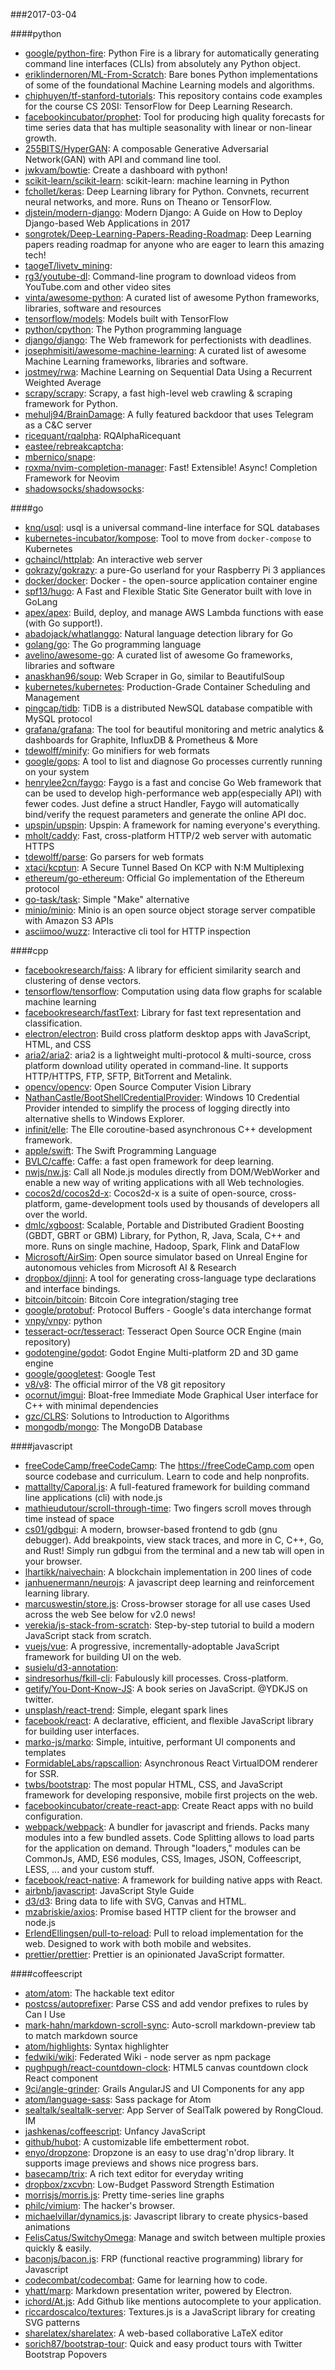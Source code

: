 ###2017-03-04

####python
* [google/python-fire](https://github.com/google/python-fire): Python Fire is a library for automatically generating command line interfaces (CLIs) from absolutely any Python object.
* [eriklindernoren/ML-From-Scratch](https://github.com/eriklindernoren/ML-From-Scratch): Bare bones Python implementations of some of the foundational Machine Learning models and algorithms.
* [chiphuyen/tf-stanford-tutorials](https://github.com/chiphuyen/tf-stanford-tutorials): This repository contains code examples for the course CS 20SI: TensorFlow for Deep Learning Research.
* [facebookincubator/prophet](https://github.com/facebookincubator/prophet): Tool for producing high quality forecasts for time series data that has multiple seasonality with linear or non-linear growth.
* [255BITS/HyperGAN](https://github.com/255BITS/HyperGAN): A composable Generative Adversarial Network(GAN) with API and command line tool.
* [jwkvam/bowtie](https://github.com/jwkvam/bowtie): Create a dashboard with python!
* [scikit-learn/scikit-learn](https://github.com/scikit-learn/scikit-learn): scikit-learn: machine learning in Python
* [fchollet/keras](https://github.com/fchollet/keras): Deep Learning library for Python. Convnets, recurrent neural networks, and more. Runs on Theano or TensorFlow.
* [djstein/modern-django](https://github.com/djstein/modern-django): Modern Django: A Guide on How to Deploy Django-based Web Applications in 2017
* [songrotek/Deep-Learning-Papers-Reading-Roadmap](https://github.com/songrotek/Deep-Learning-Papers-Reading-Roadmap): Deep Learning papers reading roadmap for anyone who are eager to learn this amazing tech!
* [taogeT/livetv_mining](https://github.com/taogeT/livetv_mining): 
* [rg3/youtube-dl](https://github.com/rg3/youtube-dl): Command-line program to download videos from YouTube.com and other video sites
* [vinta/awesome-python](https://github.com/vinta/awesome-python): A curated list of awesome Python frameworks, libraries, software and resources
* [tensorflow/models](https://github.com/tensorflow/models): Models built with TensorFlow
* [python/cpython](https://github.com/python/cpython): The Python programming language
* [django/django](https://github.com/django/django): The Web framework for perfectionists with deadlines.
* [josephmisiti/awesome-machine-learning](https://github.com/josephmisiti/awesome-machine-learning): A curated list of awesome Machine Learning frameworks, libraries and software.
* [jostmey/rwa](https://github.com/jostmey/rwa): Machine Learning on Sequential Data Using a Recurrent Weighted Average
* [scrapy/scrapy](https://github.com/scrapy/scrapy): Scrapy, a fast high-level web crawling & scraping framework for Python.
* [mehulj94/BrainDamage](https://github.com/mehulj94/BrainDamage): A fully featured backdoor that uses Telegram as a C&C server
* [ricequant/rqalpha](https://github.com/ricequant/rqalpha): RQAlphaRicequant
* [eastee/rebreakcaptcha](https://github.com/eastee/rebreakcaptcha): 
* [mbernico/snape](https://github.com/mbernico/snape): 
* [roxma/nvim-completion-manager](https://github.com/roxma/nvim-completion-manager):  Fast! Extensible! Async! Completion Framework for Neovim
* [shadowsocks/shadowsocks](https://github.com/shadowsocks/shadowsocks): 

####go
* [knq/usql](https://github.com/knq/usql): usql is a universal command-line interface for SQL databases
* [kubernetes-incubator/kompose](https://github.com/kubernetes-incubator/kompose): Tool to move from `docker-compose` to Kubernetes
* [gchaincl/httplab](https://github.com/gchaincl/httplab): An interactive web server
* [gokrazy/gokrazy](https://github.com/gokrazy/gokrazy): a pure-Go userland for your Raspberry Pi 3 appliances
* [docker/docker](https://github.com/docker/docker): Docker - the open-source application container engine
* [spf13/hugo](https://github.com/spf13/hugo): A Fast and Flexible Static Site Generator built with love in GoLang
* [apex/apex](https://github.com/apex/apex): Build, deploy, and manage AWS Lambda functions with ease (with Go support!).
* [abadojack/whatlanggo](https://github.com/abadojack/whatlanggo): Natural language detection library for Go
* [golang/go](https://github.com/golang/go): The Go programming language
* [avelino/awesome-go](https://github.com/avelino/awesome-go): A curated list of awesome Go frameworks, libraries and software
* [anaskhan96/soup](https://github.com/anaskhan96/soup): Web Scraper in Go, similar to BeautifulSoup
* [kubernetes/kubernetes](https://github.com/kubernetes/kubernetes): Production-Grade Container Scheduling and Management
* [pingcap/tidb](https://github.com/pingcap/tidb): TiDB is a distributed NewSQL database compatible with MySQL protocol
* [grafana/grafana](https://github.com/grafana/grafana): The tool for beautiful monitoring and metric analytics & dashboards for Graphite, InfluxDB & Prometheus & More
* [tdewolff/minify](https://github.com/tdewolff/minify): Go minifiers for web formats
* [google/gops](https://github.com/google/gops): A tool to list and diagnose Go processes currently running on your system
* [henrylee2cn/faygo](https://github.com/henrylee2cn/faygo): Faygo is a fast and concise Go Web framework that can be used to develop high-performance web app(especially API) with fewer codes. Just define a struct Handler, Faygo will automatically bind/verify the request parameters and generate the online API doc.
* [upspin/upspin](https://github.com/upspin/upspin): Upspin: A framework for naming everyone's everything.
* [mholt/caddy](https://github.com/mholt/caddy): Fast, cross-platform HTTP/2 web server with automatic HTTPS
* [tdewolff/parse](https://github.com/tdewolff/parse): Go parsers for web formats
* [xtaci/kcptun](https://github.com/xtaci/kcptun): A Secure Tunnel Based On KCP with N:M Multiplexing
* [ethereum/go-ethereum](https://github.com/ethereum/go-ethereum): Official Go implementation of the Ethereum protocol
* [go-task/task](https://github.com/go-task/task): Simple "Make" alternative
* [minio/minio](https://github.com/minio/minio): Minio is an open source object storage server compatible with Amazon S3 APIs
* [asciimoo/wuzz](https://github.com/asciimoo/wuzz): Interactive cli tool for HTTP inspection

####cpp
* [facebookresearch/faiss](https://github.com/facebookresearch/faiss): A library for efficient similarity search and clustering of dense vectors.
* [tensorflow/tensorflow](https://github.com/tensorflow/tensorflow): Computation using data flow graphs for scalable machine learning
* [facebookresearch/fastText](https://github.com/facebookresearch/fastText): Library for fast text representation and classification.
* [electron/electron](https://github.com/electron/electron): Build cross platform desktop apps with JavaScript, HTML, and CSS
* [aria2/aria2](https://github.com/aria2/aria2): aria2 is a lightweight multi-protocol & multi-source, cross platform download utility operated in command-line. It supports HTTP/HTTPS, FTP, SFTP, BitTorrent and Metalink.
* [opencv/opencv](https://github.com/opencv/opencv): Open Source Computer Vision Library
* [NathanCastle/BootShellCredentialProvider](https://github.com/NathanCastle/BootShellCredentialProvider): Windows 10 Credential Provider intended to simplify the process of logging directly into alternative shells to Windows Explorer.
* [infinit/elle](https://github.com/infinit/elle): The Elle coroutine-based asynchronous C++ development framework.
* [apple/swift](https://github.com/apple/swift): The Swift Programming Language
* [BVLC/caffe](https://github.com/BVLC/caffe): Caffe: a fast open framework for deep learning.
* [nwjs/nw.js](https://github.com/nwjs/nw.js): Call all Node.js modules directly from DOM/WebWorker and enable a new way of writing applications with all Web technologies.
* [cocos2d/cocos2d-x](https://github.com/cocos2d/cocos2d-x): Cocos2d-x is a suite of open-source, cross-platform, game-development tools used by thousands of developers all over the world.
* [dmlc/xgboost](https://github.com/dmlc/xgboost): Scalable, Portable and Distributed Gradient Boosting (GBDT, GBRT or GBM) Library, for Python, R, Java, Scala, C++ and more. Runs on single machine, Hadoop, Spark, Flink and DataFlow
* [Microsoft/AirSim](https://github.com/Microsoft/AirSim): Open source simulator based on Unreal Engine for autonomous vehicles from Microsoft AI & Research
* [dropbox/djinni](https://github.com/dropbox/djinni): A tool for generating cross-language type declarations and interface bindings.
* [bitcoin/bitcoin](https://github.com/bitcoin/bitcoin): Bitcoin Core integration/staging tree
* [google/protobuf](https://github.com/google/protobuf): Protocol Buffers - Google's data interchange format
* [vnpy/vnpy](https://github.com/vnpy/vnpy): python
* [tesseract-ocr/tesseract](https://github.com/tesseract-ocr/tesseract): Tesseract Open Source OCR Engine (main repository)
* [godotengine/godot](https://github.com/godotengine/godot): Godot Engine  Multi-platform 2D and 3D game engine
* [google/googletest](https://github.com/google/googletest): Google Test
* [v8/v8](https://github.com/v8/v8): The official mirror of the V8 git repository
* [ocornut/imgui](https://github.com/ocornut/imgui): Bloat-free Immediate Mode Graphical User interface for C++ with minimal dependencies
* [gzc/CLRS](https://github.com/gzc/CLRS): Solutions to Introduction to Algorithms
* [mongodb/mongo](https://github.com/mongodb/mongo): The MongoDB Database

####javascript
* [freeCodeCamp/freeCodeCamp](https://github.com/freeCodeCamp/freeCodeCamp): The https://freeCodeCamp.com open source codebase and curriculum. Learn to code and help nonprofits.
* [mattallty/Caporal.js](https://github.com/mattallty/Caporal.js): A full-featured framework for building command line applications (cli) with node.js
* [mathieudutour/scroll-through-time](https://github.com/mathieudutour/scroll-through-time):    Two fingers scroll moves through time instead of space
* [cs01/gdbgui](https://github.com/cs01/gdbgui): A modern, browser-based frontend to gdb (gnu debugger). Add breakpoints, view stack traces, and more in C, C++, Go, and Rust! Simply run gdbgui from the terminal and a new tab will open in your browser.
* [lhartikk/naivechain](https://github.com/lhartikk/naivechain): A blockchain implementation in 200 lines of code
* [janhuenermann/neurojs](https://github.com/janhuenermann/neurojs): A javascript deep learning and reinforcement learning library.
* [marcuswestin/store.js](https://github.com/marcuswestin/store.js): Cross-browser storage for all use cases  Used across the web  See below for v2.0 news!
* [verekia/js-stack-from-scratch](https://github.com/verekia/js-stack-from-scratch): Step-by-step tutorial to build a modern JavaScript stack from scratch.
* [vuejs/vue](https://github.com/vuejs/vue): A progressive, incrementally-adoptable JavaScript framework for building UI on the web.
* [susielu/d3-annotation](https://github.com/susielu/d3-annotation): 
* [sindresorhus/fkill-cli](https://github.com/sindresorhus/fkill-cli): Fabulously kill processes. Cross-platform.
* [getify/You-Dont-Know-JS](https://github.com/getify/You-Dont-Know-JS): A book series on JavaScript. @YDKJS on twitter.
* [unsplash/react-trend](https://github.com/unsplash/react-trend):  Simple, elegant spark lines
* [facebook/react](https://github.com/facebook/react): A declarative, efficient, and flexible JavaScript library for building user interfaces.
* [marko-js/marko](https://github.com/marko-js/marko): Simple, intuitive, performant UI components and templates
* [FormidableLabs/rapscallion](https://github.com/FormidableLabs/rapscallion): Asynchronous React VirtualDOM renderer for SSR.
* [twbs/bootstrap](https://github.com/twbs/bootstrap): The most popular HTML, CSS, and JavaScript framework for developing responsive, mobile first projects on the web.
* [facebookincubator/create-react-app](https://github.com/facebookincubator/create-react-app): Create React apps with no build configuration.
* [webpack/webpack](https://github.com/webpack/webpack): A bundler for javascript and friends. Packs many modules into a few bundled assets. Code Splitting allows to load parts for the application on demand. Through "loaders," modules can be CommonJs, AMD, ES6 modules, CSS, Images, JSON, Coffeescript, LESS, ... and your custom stuff.
* [facebook/react-native](https://github.com/facebook/react-native): A framework for building native apps with React.
* [airbnb/javascript](https://github.com/airbnb/javascript): JavaScript Style Guide
* [d3/d3](https://github.com/d3/d3): Bring data to life with SVG, Canvas and HTML. 
* [mzabriskie/axios](https://github.com/mzabriskie/axios): Promise based HTTP client for the browser and node.js
* [ErlendEllingsen/pull-to-reload](https://github.com/ErlendEllingsen/pull-to-reload): Pull to reload implementation for the web. Designed to work with both mobile and websites.
* [prettier/prettier](https://github.com/prettier/prettier): Prettier is an opinionated JavaScript formatter.

####coffeescript
* [atom/atom](https://github.com/atom/atom): The hackable text editor
* [postcss/autoprefixer](https://github.com/postcss/autoprefixer): Parse CSS and add vendor prefixes to rules by Can I Use
* [mark-hahn/markdown-scroll-sync](https://github.com/mark-hahn/markdown-scroll-sync): Auto-scroll markdown-preview tab to match markdown source
* [atom/highlights](https://github.com/atom/highlights): Syntax highlighter
* [fedwiki/wiki](https://github.com/fedwiki/wiki): Federated Wiki - node server as npm package
* [pughpugh/react-countdown-clock](https://github.com/pughpugh/react-countdown-clock): HTML5 canvas countdown clock React component
* [9ci/angle-grinder](https://github.com/9ci/angle-grinder): Grails AngularJS and UI Components for any app
* [atom/language-sass](https://github.com/atom/language-sass): Sass package for Atom
* [sealtalk/sealtalk-server](https://github.com/sealtalk/sealtalk-server): App Server of SealTalk powered by RongCloud.  IM 
* [jashkenas/coffeescript](https://github.com/jashkenas/coffeescript): Unfancy JavaScript
* [github/hubot](https://github.com/github/hubot): A customizable life embetterment robot.
* [enyo/dropzone](https://github.com/enyo/dropzone): Dropzone is an easy to use drag'n'drop library. It supports image previews and shows nice progress bars.
* [basecamp/trix](https://github.com/basecamp/trix): A rich text editor for everyday writing
* [dropbox/zxcvbn](https://github.com/dropbox/zxcvbn): Low-Budget Password Strength Estimation
* [morrisjs/morris.js](https://github.com/morrisjs/morris.js): Pretty time-series line graphs
* [philc/vimium](https://github.com/philc/vimium): The hacker's browser.
* [michaelvillar/dynamics.js](https://github.com/michaelvillar/dynamics.js): Javascript library to create physics-based animations
* [FelisCatus/SwitchyOmega](https://github.com/FelisCatus/SwitchyOmega): Manage and switch between multiple proxies quickly & easily.
* [baconjs/bacon.js](https://github.com/baconjs/bacon.js): FRP (functional reactive programming) library for Javascript
* [codecombat/codecombat](https://github.com/codecombat/codecombat): Game for learning how to code.
* [yhatt/marp](https://github.com/yhatt/marp): Markdown presentation writer, powered by Electron.
* [ichord/At.js](https://github.com/ichord/At.js): Add Github like mentions autocomplete to your application.
* [riccardoscalco/textures](https://github.com/riccardoscalco/textures): Textures.js is a JavaScript library for creating SVG patterns
* [sharelatex/sharelatex](https://github.com/sharelatex/sharelatex): A web-based collaborative LaTeX editor
* [sorich87/bootstrap-tour](https://github.com/sorich87/bootstrap-tour): Quick and easy product tours with Twitter Bootstrap Popovers
